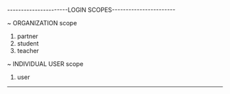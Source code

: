 
----------------------LOGIN SCOPES-----------------------

~ ORGANIZATION scope
1. partner
2. student
3. teacher

~ INDIVIDUAL USER scope
1. user

---------------------------------------------------------
